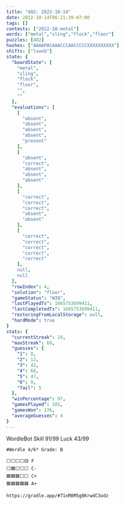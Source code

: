 ```yaml
---
title: "482: 2022-10-14"
date: 2022-10-14T06:21:39-07:00
tags: []
contests: ["2022-10-metal"]
words: ["metal","sling","flock","floor"]
puzzles: [482]
hashes: ["AAAAPACAAACCCAACCCCCXXXXXXXXXX"]
shifts: ["lswxb"]
state: {
  "boardState": [
    "metal",
    "sling",
    "flock",
    "floor",
    "",
    ""
  ],
  "evaluations": [
    [
      "absent",
      "absent",
      "absent",
      "absent",
      "present"
    ],
    [
      "absent",
      "correct",
      "absent",
      "absent",
      "absent"
    ],
    [
      "correct",
      "correct",
      "correct",
      "absent",
      "absent"
    ],
    [
      "correct",
      "correct",
      "correct",
      "correct",
      "correct"
    ],
    null,
    null
  ],
  "rowIndex": 4,
  "solution": "floor",
  "gameStatus": "WIN",
  "lastPlayedTs": 1665753699411,
  "lastCompletedTs": 1665753699411,
  "restoringFromLocalStorage": null,
  "hardMode": true
}
stats: {
  "currentStreak": 24,
  "maxStreak": 69,
  "guesses": {
    "1": 0,
    "2": 12,
    "3": 42,
    "4": 66,
    "5": 47,
    "6": 9,
    "fail": 5
  },
  "winPercentage": 97,
  "gamesPlayed": 181,
  "gamesWon": 176,
  "averageGuesses": 4
}
---
```


<!-- more -->
WordleBot
Skill 91/99
Luck 43/99

```
#Wordle 4/6* Grade: B

⬜⬜⬜⬜🟨 F
⬜🟩⬜⬜⬜ C-
🟩🟩🟩⬜⬜ C+
🟩🟩🟩🟩🟩 A+

https://gradle.app/#71xM8M5g0KrwdC3odz
```
